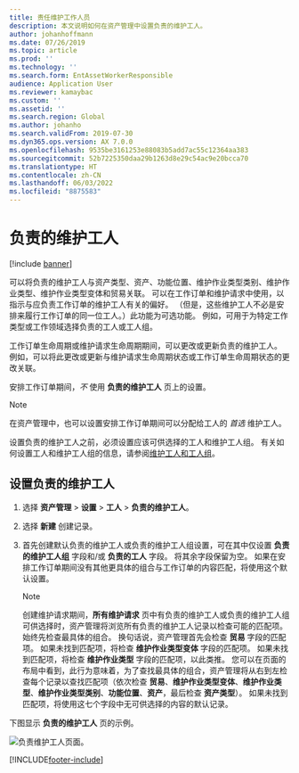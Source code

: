 ```yaml
---
title: 责任维护工作人员
description: 本文说明如何在资产管理中设置负责的维护工人。
author: johanhoffmann
ms.date: 07/26/2019
ms.topic: article
ms.prod: ''
ms.technology: ''
ms.search.form: EntAssetWorkerResponsible
audience: Application User
ms.reviewer: kamaybac
ms.custom: ''
ms.assetid: ''
ms.search.region: Global
ms.author: johanho
ms.search.validFrom: 2019-07-30
ms.dyn365.ops.version: AX 7.0.0
ms.openlocfilehash: 9535be3161253e88083b5add7ac55c12364aa383
ms.sourcegitcommit: 52b7225350daa29b1263d8e29c54ac9e20bcca70
ms.translationtype: HT
ms.contentlocale: zh-CN
ms.lasthandoff: 06/03/2022
ms.locfileid: "8875583"
---
```

# <a name="responsible-maintenance-workers"></a>负责的维护工人

[!include [banner](../../includes/banner.md)]

 

可以将负责的维护工人与资产类型、资产、功能位置、维护作业类型类别、维护作业类型、维护作业类型变体和贸易关联。 可以在工作订单和维护请求中使用，以指示与应负责工作订单的维护工人有关的偏好。 （但是，这些维护工人不必是安排来履行工作订单的同一位工人。）此功能为可选功能。 例如，可用于为特定工作类型或工作领域选择负责的工人或工人组。

工作订单生命周期或维护请求生命周期期间，可以更改或更新负责的维护工人。 例如，可以将此更改或更新与维护请求生命周期状态或工作订单生命周期状态的更改关联。

安排工作订单期间，*不* 使用 **负责的维护工人** 页上的设置。

> [!NOTE]
> 在资产管理中，也可以设置安排工作订单期间可以分配给工人的 *首选* 维护工人。

设置负责的维护工人之前，必须设置应该可供选择的工人和维护工人组。 有关如何设置工人和维护工人组的信息，请参阅[维护工人和工人组](../setup-for-objects/workers-and-worker-groups.md)。

## <a name="set-up-responsible-maintenance-workers"></a>设置负责的维护工人

1. 选择 **资产管理** \> **设置** \> **工人** \> **负责的维护工人**。
2. 选择 **新建** 创建记录。
3. 首先创建默认负责的维护工人或负责的维护工人组设置，可在其中仅设置 **负责的维护工人组** 字段和/或 **负责的工人** 字段。 将其余字段保留为空。 如果在安排工作订单期间没有其他更具体的组合与工作订单的内容匹配，将使用这个默认设置。

    > [!NOTE]
    > 创建维护请求期间，**所有维护请求** 页中有负责的维护工人或负责的维护工人组可供选择时，资产管理将浏览所有负责的维护工人记录以检查可能的匹配项。 始终先检查最具体的组合。 换句话说，资产管理首先会检查 **贸易** 字段的匹配项。 如果未找到匹配项，将检查 **维护作业类型变体** 字段的匹配项。 如果未找到匹配项，将检查 **维护作业类型** 字段的匹配项，以此类推。 您可以在页面的布局中看到，此行为意味着，为了查找最具体的组合，资产管理将从右到左检查每个记录以查找匹配项（依次检查 **贸易**、**维护作业类型变体**、**维护作业类型**、**维护作业类型类别**、**功能位置**、**资产**，最后检查 **资产类型**）。 如果未找到匹配项，将使用这七个字段中无可供选择的内容的默认记录。

下图显示 **负责的维护工人** 页的示例。

![负责维护工人页面。](media/08-setup-for-requests.png)


[!INCLUDE[footer-include](../../../includes/footer-banner.md)]